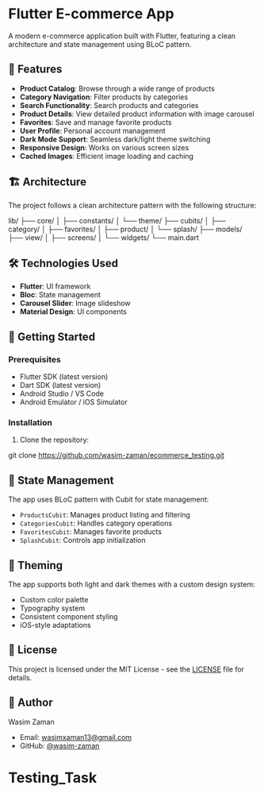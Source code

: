 # Flutter E-commerce App

A modern e-commerce application built with Flutter, featuring a clean architecture and state management using BLoC pattern.

## 📱 Features

- **Product Catalog**: Browse through a wide range of products
- **Category Navigation**: Filter products by categories
- **Search Functionality**: Search products and categories
- **Product Details**: View detailed product information with image carousel
- **Favorites**: Save and manage favorite products
- **User Profile**: Personal account management
- **Dark Mode Support**: Seamless dark/light theme switching
- **Responsive Design**: Works on various screen sizes
- **Cached Images**: Efficient image loading and caching

## 🏗️ Architecture

The project follows a clean architecture pattern with the following structure:

lib/
├── core/
│ ├── constants/
│ └── theme/
├── cubits/
│ ├── category/
│ ├── favorites/
│ ├── product/
│ └── splash/
├── models/
├── view/
│ ├── screens/
│ └── widgets/
└── main.dart

## 🛠️ Technologies Used

- **Flutter**: UI framework
- **Bloc**: State management
- **Carousel Slider**: Image slideshow
- **Material Design**: UI components

## 🚀 Getting Started

### Prerequisites

- Flutter SDK (latest version)
- Dart SDK (latest version)
- Android Studio / VS Code
- Android Emulator / iOS Simulator

### Installation

1. Clone the repository:

git clone https://github.com/wasim-zaman/ecommerce_testing.git

## 🎯 State Management

The app uses BLoC pattern with Cubit for state management:

- `ProductsCubit`: Manages product listing and filtering
- `CategoriesCubit`: Handles category operations
- `FavoritesCubit`: Manages favorite products
- `SplashCubit`: Controls app initialization

## 🎨 Theming

The app supports both light and dark themes with a custom design system:

- Custom color palette
- Typography system
- Consistent component styling
- iOS-style adaptations

## 📄 License

This project is licensed under the MIT License - see the [LICENSE](LICENSE) file for details.

## 👤 Author

Wasim Zaman

- Email: wasimxaman13@gmail.com
- GitHub: [@wasim-zaman](https://github.com/yourgithubusername)
# Testing_Task
